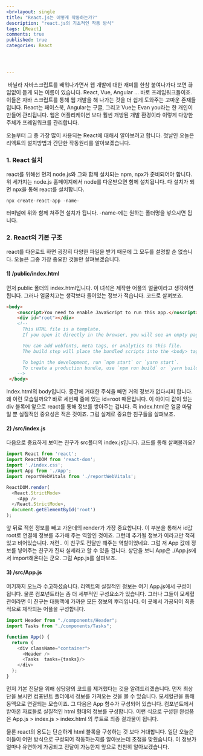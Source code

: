 ```yaml
---
<br>layout: single
title: "React.js는 어떻게 작동하는가?"
description: "react.js의 기초적인 작동 방식"
tags: [React]
comments: true
published: true
categories: React




---
```


​	바닐라 자바스크립트를 배워나가면서 웹 개발에 대한 재미를 한참 붙여나가다 보면 끊임없이 듣게 되는 이름이 있습니다. React, Vue, Angular ... 바로 프레임워크들이죠. 이들은 자바 스크립트를 통해 웹 개발을 해 나가는 것을 더 쉽게 도와주는 고마운 존재들입니다. React는 페이스북, Angular는 구글, 그리고 Vue는 Evan you라는 한 개인이 만들어 관리됩니다. 웹은 어플리케이션 보다 훨씬 개방된 개발 환경이라 이렇게 다양한 주체가 프레임워크를 관리합니다.

 오늘부터 그 중 가장 많이 사용되는 React에 대해서 알아보려고 합니다. 첫날인 오늘은 리엑트의 설치방법과 간단한 작동원리를 알아보겠습니다.

### 1. React 설치

react를 위해선 먼저 node.js와 그와 함께 설치되는 npm, npx가 준비되어야 합니다. 위 세가지는 node.js 홈페이지에서 node를 다운받으면 함께 설치됩니다. 다 설치가 되면 npx을 통해 react를 설치합니다.

```
npx create-react-app -name- 
```

터미널에 위와 함께 쳐주면 설치가 됩니다. -name-에는 원하는 폴더명을 넣으시면 됩니다.



### 2. React의 기본 구조

 react를 다운로드 하면 굉장히 다양한 파일을 받기 때문에 그 모두를 설명할 순 없습니다. 오늘은 그중 가장 중요한 것들만 살펴보겠습니다.

#### 1) /public/index.html

먼저 public 폴더의 index.html입니다. 이 녀석은 제작한 어플의 얼굴이라고 생각하면 됩니다. 그러나 얼굴치고는 생각보다 들어있는 정보가 적습니다. 코드로 살펴보죠.

```html
<body>
    <noscript>You need to enable JavaScript to run this app.</noscript>
    <div id="root"></div>
    <!--
      This HTML file is a template.
      If you open it directly in the browser, you will see an empty page.

      You can add webfonts, meta tags, or analytics to this file.
      The build step will place the bundled scripts into the <body> tag.

      To begin the development, run `npm start` or `yarn start`.
      To create a production bundle, use `npm run build` or `yarn build`.
    -->
 </body>
```

Index.html의 body입니다. 중간에 거대한 주석을 빼면 거의 정보가 없다시피 합니다. 왜 이런 모습일까요? 바로 세번째 줄에 있는 id=root 때문입니다. 이 아이디 값이 있는 div 블록에 앞으로 react를 통해 정보를 쌓아주는 겁니다. 즉 index.html은 얼굴 마담일 뿐 실질적인 중요성은 적은 것이죠. 그럼 실제로 중요한 친구들을 살펴보죠.

#### 2) /src/index.js

다음으로 중요하게 보이는 친구가 src폴더의 index.js입니다. 코드를 통해 살펴볼까요?

```javascript
import React from 'react';
import ReactDOM from 'react-dom';
import './index.css';
import App from './App';
import reportWebVitals from './reportWebVitals';

ReactDOM.render(
  <React.StrictMode>
    <App />
  </React.StrictMode>,
  document.getElementById('root')
);
```

앞 뒤로 적힌 정보를 빼고 가운데의 render가 가장 중요합니다. 이 부분을 통해서 id값 root로 연결해 정보를 추가해 주는 역할인 것이죠. 그런데 추가될 정보가 <App />이라고만 적혀있고 비어있습니다. 저런.. 이 친구도 전달만 해주는 역할이었네요. 그럼 저 App 값에 정보를 넣어주는 친구가 진짜 실세라고 할 수 있을 겁니다. 상단을 보니 App은 ./App.js에서 import해온다는 군요. 그럼 App.js를 살펴보죠.

#### 3) /src/App.js

여기까지 오느라 수고하셨습니다. 리엑트의 실질적인 정보는 여기 App.js에서 구성이 됩니다. 물론 컴포넌트라는 좀 더 세부적인 구성요소가 있습니다. 그러나 그들이 모세혈관이라면 이 친구는 대동맥에 가까운 모든 정보의 뿌리입니다. 이 곳에서 가공되어 최종적으로 제작되는 어플을 구성합니다. 

```javascript
import Header from "./components/Header";
import Tasks from "./components/Tasks";

function App() {
  return (
    <div className="container">
      <Header />
      <Tasks  tasks={tasks}/>
    </div>
  );
}
```

 먼저 기본 전달을 위해 상당량의 코드를 제거했다는 것을 알려드리겠습니다. 먼저 최상단을 보시면 컴포넌트 폴더에서 정보를 가져오는 것을 볼 수 있습니다. 모세혈관을 통해 동맥으로 연결되는 모습이죠. 그 다음은 App 함수가 구성되어 있습니다. 컴포넌트에서 받아온 자료들로 실질적인 html 형태의 정보를 구성합니다. 이런 식으로 구성된 완성품은 App.js > index.js > index.html 의 루트로 최종 결과물이 됩니다.

물론 react의 용도는 단순하게 html 블록을 구성하는 것 보다 거대합니다. 일단 오늘은 이들이 어떤 방식으로 구성되어 작동하는지를 알아보는데 초점을 맞췄습니다. 이 정보가 얼마나 유연하게 가공되고 전달이 가능한지 앞으로 천천히 알아보겠습니다.

